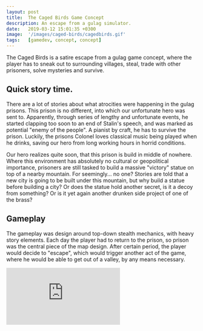 ```yaml
---
layout: post
title:  The Caged Birds Game Concept
description: An escape from a gulag simulator.
date:   2019-03-12 15:01:35 +0300
image:  '/images/caged-birds/cagedbirds.gif'
tags:   [gamedev, concept, concept]
---
```

The Caged Birds is a satire escape from a gulag game concept, where the player has to sneak out to surrounding villages, steal, trade with other prisoners, solve mysteries and survive.

## Quick story time.

There are a lot of stories about what atrocities were happening in the gulag prisons. This prison is no different, into which our unfortunate hero was sent to. Apparently, through series of lengthy and unfortunate events, he started clapping too soon to an end of Stalin's speech, and was marked as potential "enemy of the people". A pianist by craft, he has to survive the prison. Luckily, the prisons Colonel loves classical music being played when he drinks, saving our hero from long working hours in horrid conditions. 

Our hero realizes quite soon, that this prison is build in middle of nowhere. Where this environment has absolutely no cultural or geopolitical importance, prisoners are still tasked to build a massive "victory" statue on top of a nearby mountain. For seemingly... no one? Stories are told that a new city is going to be built under this mountain, but why build a statue before building a city? Or does the statue hold another secret, is it a decoy from something? Or is it yet again another drunken side project of one of the brass?

## Gameplay 

The gameplay was design around top-down stealth mechanics, with heavy story elements. Each day the player had to return to the prison, so prison was the central piece of the map design. After certain period, the player would decide to "escape", which would trigger another act of the game, where he would be able to get out of a valley, by any means necessary.

<p><iframe src="https://www.youtube.com/embed/J2Il2zkY94U" frameborder="0" allowfullscreen></iframe></p>






